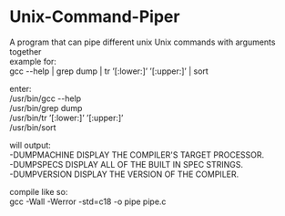 # Unix-Command-Piper
A program that can pipe different unix Unix commands with arguments together <br>
example for:<br>
gcc --help | grep dump | tr ’[:lower:]’ ’[:upper:]’ | sort<br>

enter:<br>
/usr/bin/gcc --help<br>
/usr/bin/grep dump<br>
/usr/bin/tr ’[:lower:]’ ’[:upper:]’<br>
/usr/bin/sort<br>

will output:<br>
-DUMPMACHINE             DISPLAY THE COMPILER'S TARGET PROCESSOR.<br>
-DUMPSPECS               DISPLAY ALL OF THE BUILT IN SPEC STRINGS.<br>
-DUMPVERSION             DISPLAY THE VERSION OF THE COMPILER.<br>

compile like so:<br>
gcc -Wall -Werror -std=c18 -o pipe pipe.c<br>
